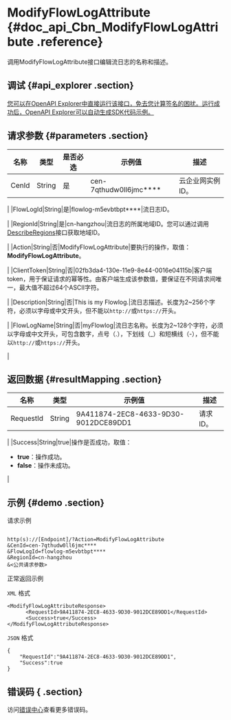 # ModifyFlowLogAttribute {#doc_api_Cbn_ModifyFlowLogAttribute .reference}

调用ModifyFlowLogAttribute接口编辑流日志的名称和描述。

## 调试 {#api_explorer .section}

[您可以在OpenAPI Explorer中直接运行该接口，免去您计算签名的困扰。运行成功后，OpenAPI Explorer可以自动生成SDK代码示例。](https://api.aliyun.com/#product=Cbn&api=ModifyFlowLogAttribute&type=RPC&version=2017-09-12)

## 请求参数 {#parameters .section}

|名称|类型|是否必选|示例值|描述|
|--|--|----|---|--|
|CenId|String|是|cen-7qthudw0ll6jmc\*\*\*\*|云企业网实例ID。

 |
|FlowLogId|String|是|flowlog-m5evbtbpt\*\*\*\*|流日志ID。

 |
|RegionId|String|是|cn-hangzhou|流日志的所属地域ID。您可以通过调用[DescribeRegions](~~36063~~)接口获取地域ID。

 |
|Action|String|否|ModifyFlowLogAttribute|要执行的操作，取值：**ModifyFlowLogAttribute**。

 |
|ClientToken|String|否|02fb3da4-130e-11e9-8e44-0016e04115b|客户端token，用于保证请求的幂等性。由客户端生成该参数值，要保证在不同请求间唯一，最大值不超过64个ASCII字符。

 |
|Description|String|否|This is my Flowlog.|流日志描述。长度为2~256个字符，必须以字母或中文开头，但不能以`http://`或`https://`开头。

 |
|FlowLogName|String|否|myFlowlog|流日志名称。长度为2~128个字符，必须以字母或中文开头，可包含数字，点号（.），下划线（\_）和短横线（-），但不能以`http://`或`https://`开头。

 |

## 返回数据 {#resultMapping .section}

|名称|类型|示例值|描述|
|--|--|---|--|
|RequestId|String|9A411874-2EC8-4633-9D30-9012DCE89DD1|请求ID。

 |
|Success|String|true|操作是否成功，取值：

 -   **true**：操作成功。
-   **false**：操作未成功。

 |

## 示例 {#demo .section}

请求示例

``` {#request_demo}

http(s)://[Endpoint]/?Action=ModifyFlowLogAttribute
&CenId=cen-7qthudw0ll6jmc****
&FlowLogId=flowlog-m5evbtbpt****
&RegionId=cn-hangzhou
&<公共请求参数>

```

正常返回示例

`XML` 格式

``` {#xml_return_success_demo}
<ModifyFlowLogAttributeResponse>
	  <RequestId>9A411874-2EC8-4633-9D30-9012DCE89DD1</RequestId>
      <Success>true</Success>
</ModifyFlowLogAttributeResponse>
```

`JSON` 格式

``` {#json_return_success_demo}
{
	"RequestId":"9A411874-2EC8-4633-9D30-9012DCE89DD1",
	"Success":true
}
```

## 错误码 { .section}

访问[错误中心](https://error-center.alibabacloud.com/status/product/Cbn)查看更多错误码。

